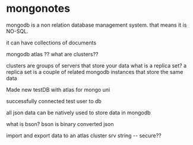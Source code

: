 # mongonotes

mongodb is a non relation database management system. that means it is NO-SQL.

it can have collections of documents 

mongodb atlas ?? what are clusters??

clusters are groups of servers that store your data
what is a replica set?
a replica set is a couple of related mongodb instances that store the same data

Made new testDB with atlas for mongo uni

successfully connected test user to db

all json data can be natively used to store data in mongodb

what is bson?
bson is binary converted json

import and export data to an atlas cluster
srv string -- secure??



